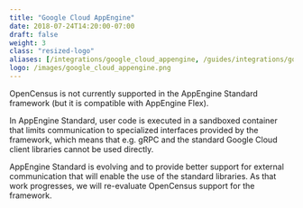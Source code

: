 ```yaml
---
title: "Google Cloud AppEngine"
date: 2018-07-24T14:20:00-07:00
draft: false
weight: 3
class: "resized-logo"
aliases: [/integrations/google_cloud_appengine, /guides/integrations/google_cloud_appengine, /guides/integrations/google_cloud/google_cloud_appengine_standard/]
logo: /images/google_cloud_appengine.png
---
```


OpenCensus is not currently supported in the AppEngine Standard framework (but
it is compatible with AppEngine Flex).

In AppEngine Standard, user code is executed in a sandboxed container that
limits communication to specialized interfaces provided by the framework, which
means that e.g. gRPC and the standard Google Cloud client libraries cannot be
used directly.

AppEngine Standard is evolving and to provide better support for external
communication that will enable the use of the standard libraries. As that work
progresses, we will re-evaluate OpenCensus support for the framework.
